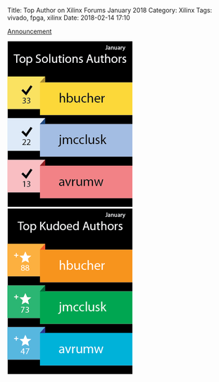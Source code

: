 Title: Top Author on Xilinx Forums January 2018
Category: Xilinx
Tags: vivado, fpga, xilinx
Date: 2018-02-14 17:10

[Announcement](https://forums.xilinx.com/t5/Announcements/Congratulations-to-our-January-2018-Top-Contributors/m-p/831301)

![Top Author](/images/top_author_jan_2018.png)  ![Top Kudos](/images/top_kudos_jan_2018.png)

